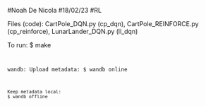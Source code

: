 #Noah De Nicola
#18/02/23
#RL

Files (code): CartPole_DQN.py (cp_dqn), CartPole_REINFORCE.py (cp_reinforce), LunarLander_DQN.py (ll_dqn)

To run:
	$ make <code>

wandb:
	Upload metadata:
	$ wandb online
	
	Keep metadata local:
	$ wandb offline 
